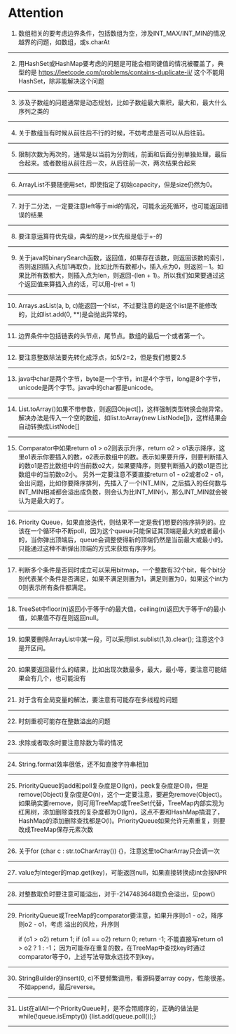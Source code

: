 # Attention
1. 数组相关的要考虑边界条件，包括数组为空，涉及INT_MAX/INT_MIN的情况 越界的问题，如数组，或s.charAt
---
2. 用HashSet或HashMap要考虑的问题是可能会相同键值的情况被覆盖了，典型的是 https://leetcode.com/problems/contains-duplicate-ii/ 这个不能用HashSet，除非能解决这个问题
---
3. 涉及子数组的问题通常是动态规划，比如子数组最大乘积，最大和，最大什么序列之类的
---
4. 关于数组当有时候从前往后不行的时候，不妨考虑是否可以从后往前。
---
5. 限制次数为两次的，通常是以当前为分割线，前面和后面分别单独处理，最后合起来。或者数组从前往后一次，从后往前一次，两次结果合起来
---
6. ArrayList不要随便用set，即使指定了初始capacity，但是size仍然为0。
---
7. 对于二分法，一定要注意left等于mid的情况，可能永远死循环，也可能返回错误的结果
---
8. 要注意运算符优先级，典型的是>>优先级是低于+-的
---
9. 关于java的binarySearch函数，返回值，如果存在该数，则返回该数的索引，否则返回插入点加1再取负，比如比所有数都小，插入点为0，则返回－1。如果比所有数都大，则插入点为len，则返回-(len + 1)。所以我们如果要通过这个返回值来算插入点的话，可以用-(ret + 1)
---
10. Arrays.asList(a, b, c)能返回一个list，不过要注意的是这个list是不能修改的，比如list.add(0, **)是会抛出异常的。
---
11. 边界条件中包括链表的头节点，尾节点。数组的最后一个或者第一个。
---
12. 要注意整数除法要先转化成浮点，如5/2=2，但是我们想要2.5
---
13. java中char是两个字节，byte是一个字节，int是4个字节，long是8个字节，unicode是两个字节。java中的char都是unicode。
---
14. List.toArray()如果不带参数，则返回Object[]，这样强制类型转换会抛异常。解决办法是传入一个空的数组，如list.toArray(new ListNode[])，这样结果会自动转换成ListNode[]
---
15. Comparator中如果return o1 > o2则表示升序，return o2 > o1表示降序，这里o1表示你要插入的数，o2表示数组中的数。表示如果要升序，则要判断插入的数o1是否比数组中的当前数o2大，如果要降序，则要判断插入的数o1是否比数组中的当前数o2小。 另外一定要注意不要直接return o1 - o2或者o2 - o1，会出问题，比如你要降序排列，先插入了一个INT_MIN，之后插入的任何数与INT_MIN相减都会溢出成负数，则会认为比INT_MIN小，那么INT_MIN就会被认为是最大的了。
---
16. Priority Queue，如果直接迭代，则结果不一定是我们想要的按序排列的。应该在一个循环中不断poll，因为这个queue只能保证其顶端是最大的或者最小的，当你弹出顶端后，queue会调整使得新的顶端仍然是当前最大或最小的。只能通过这种不断弹出顶端的方式来获取有序序列。
---
17. 判断多个条件是否同时成立可以采用bitmap，一个整数有32个bit，每个bit分别代表某个条件是否满足，如果不满足则置为1，满足则置为0，如果这个int为0则表示所有条件都满足。
---
18. TreeSet中floor(n)返回小于等于n的最大值，ceiling(n)返回大于等于n的最小值，如果值不存在则返回null。
---
19. 如果要删除ArrayList中某一段，可以采用list.sublist(1,3).clear(); 注意这个3是开区间。
---
20. 如果要返回最什么的结果，比如出现次数最多，最大，最小等，要注意可能结果会有几个，也可能没有
---
21. 对于含有全局变量的解法，要注意有可能存在多线程的问题
---
22. 时刻重视可能存在整数溢出的问题
---
23. 求除或者取余时要注意除数为零的情况
---
24. String.format效率很低，还不如直接字符串相加
---
25. PriorityQueue的add和poll复杂度是O(lgn)，peek复杂度是O(l)，但是remove(Object)复杂度是O(n)，这个一定要注意，要避免remove(Object)。如果确实要remove，则可用TreeMap或TreeSet代替，TreeMap内部实现为红黑树，添加删除查找的复杂度都为O(lgn)，这点不要和HashMap搞混了，HashMap的添加删除查找都是O(l)。PriorityQueue如果允许元素重复，则要改成TreeMap保存元素次数
---
26. 关于for (char c : str.toCharArray()) {}，注意这里toCharArray只会调一次
---
27. value为Integer的map.get(key)，可能返回null，如果直接转换成int会报NPR
---
28. 对整数取负时要注意可能溢出，对于-2147483648取负会溢出，见pow()
---
29. PriorityQueue或TreeMap的comparator要注意，如果升序则o1 - o2，降序则o2 - o1，考虑 溢出的风险，升序则

    if (o1 > o2) return 1;
    if (o1 == o2) return 0;
    return -1;
    不能直接写return o1 > o2 ? 1 : -1； 因为可能存在重复的数，在TreeMap中查找key时通过comparator等于0，上述写法导致永远找不到key。
---
30. StringBuilder的insert(0, c)不要频繁调用，看源码要array copy，性能很差。不如append，最后reverse。
---
31. List在allAll一个PriorityQueue时，是不会带顺序的，正确的做法是while(!queue.isEmpty()) {list.add(queue.poll());}
---